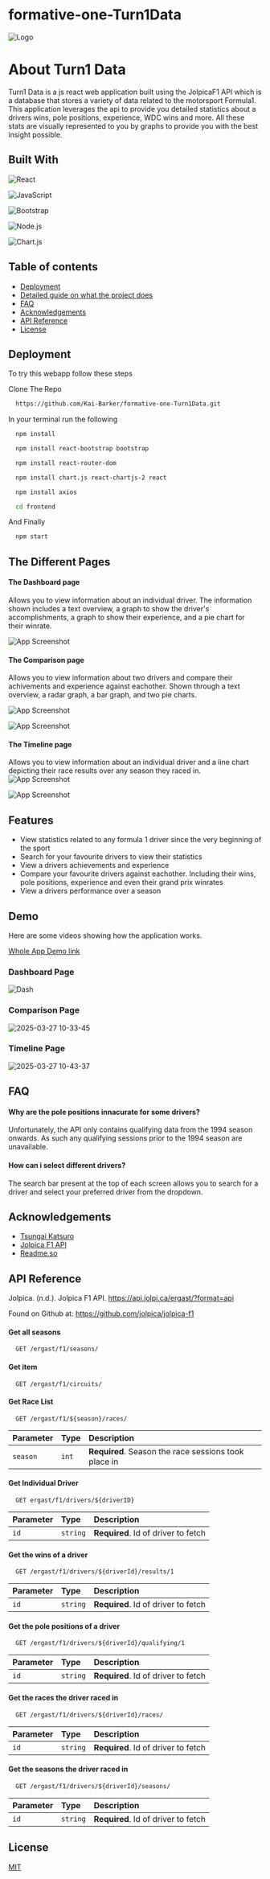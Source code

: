 # formative-one-Turn1Data

![Logo](/frontend/src/images/logo.png)


# About Turn1 Data

Turn1 Data is a js react web application built using the JolpicaF1 API which is a database that stores a variety of data related to the motorsport Formula1. This application leverages the api to provide you detailed statistics about a drivers wins, pole positions, experience, WDC wins and more. All these stats are visually represented to you by graphs to provide you with the best insight possible.

## Built With

![React](https://img.shields.io/badge/-React-61DAFB?style=for-the-badge&logo=react&logoColor=black)

![JavaScript](https://img.shields.io/badge/-JavaScript-F7DF1E?style=for-the-badge&logo=javascript&logoColor=black)

![Bootstrap](https://img.shields.io/badge/-Bootstrap-7952B3?style=for-the-badge&logo=bootstrap&logoColor=white)

![Node.js](https://img.shields.io/badge/-Node.js-339933?style=for-the-badge&logo=node.js&logoColor=white)

![Chart.js](https://img.shields.io/badge/-Chart.js-FF6384?style=for-the-badge&logo=chartdotjs&logoColor=white)

## Table of contents
* [Deployment](#deployment)
* [Detailed guide on what the project does](#the-different-pages)
* [FAQ](#faq)
* [Acknowledgements](#acknowledgements)
* [API Reference](#api-reference)
* [License](#license)


## Deployment

To try this webapp follow these steps

Clone The Repo

```bash
  https://github.com/Kai-Barker/formative-one-Turn1Data.git
```
In your terminal run the following
```bash
  npm install
```
```bash
  npm install react-bootstrap bootstrap
```
```bash
  npm install react-router-dom
```
```bash
  npm install chart.js react-chartjs-2 react
```
```bash
  npm install axios
```
```bash
  cd frontend
```
And Finally

```bash
  npm start
```


## The Different Pages
#### The Dashboard page 
Allows you to view information about an individual driver. The information shown includes a text overview, a graph to show the driver's accomplishments, a graph to show their experience, and a pie chart for their winrate.

![App Screenshot](/frontend/src/images/DashboardImage.png)

#### The Comparison page 
Allows you to view information about two drivers and compare their achivements and experience against eachother. Shown through a text overview, a radar graph, a bar graph, and two pie charts.

![App Screenshot](/frontend/src/images/ComparisonSSTop.png)

![App Screenshot](/frontend/src/images/ComparisonImageBot.png)

#### The Timeline page 
Allows you to view information about an individual driver and a line chart depicting their race results over any season they raced in.
![App Screenshot](/frontend/src/images/TimelineImageTop.png)

![App Screenshot](/frontend/src/images/Timeline%20Bottom.png)


## Features

- View statistics related to any formula 1 driver since the very beginning of the sport
- Search for your favourite drivers to view their statistics
- View a drivers achievements and experience
- Compare your favourite drivers against eachother. Including their wins, pole positions, experience and even their grand prix winrates
- View a drivers performance over a season

## Demo

Here are some videos showing how the application works.

[Whole App Demo link](https://drive.google.com/file/d/12RB3mOLNa-2yqmkvpmaWA6_Tth0_FXqp/view?usp=sharing)

### Dashboard Page



![Dash](https://github.com/user-attachments/assets/0301f7cf-6679-4893-8a69-0c1fe5870ed8)



### Comparison Page

![2025-03-27 10-33-45](https://github.com/user-attachments/assets/a5df0d49-fdaa-4d89-831c-b84428279d76)

### Timeline Page

![2025-03-27 10-43-37](https://github.com/user-attachments/assets/ef56ba37-a76a-4dc0-9720-fa0e8051dae2)


## FAQ

#### Why are the pole positions innacurate for some drivers?

Unfortunately, the API only contains qualifying data from the 1994 season onwards. As such any qualifying sessions prior to the 1994 season are unavailable.

#### How can i select different drivers?

The search bar present at the top of each screen allows you to search for a driver and select your preferred driver from the dropdown.


## Acknowledgements

 - [Tsungai Katsuro](https://github.com/TsungaiKats)
 - [Jolpica F1 API](https://github.com/jolpica/jolpica-f1)
 - [Readme.so](https://readme.so/editor)



## API Reference
Jolpica. (n.d.). Jolpica F1 API. https://api.jolpi.ca/ergast/?format=api

Found on Github at: https://github.com/jolpica/jolpica-f1

#### Get all seasons

```http
  GET /ergast/f1/seasons/
```

#### Get item

```http
  GET /ergast/f1/circuits/
```

#### Get Race List
```http
  GET /ergast/f1/${season}/races/
```

| Parameter | Type     | Description                       |
| :-------- | :------- | :-------------------------------- |
| `season`      | `int` | **Required**. Season the race sessions took place in |

#### Get Individual Driver

```http
  GET ergast/f1/drivers/${driverID}
```

| Parameter | Type     | Description                       |
| :-------- | :------- | :-------------------------------- |
| `id`      | `string` | **Required**. Id of driver to fetch |

#### Get the wins of a driver
```http
  GET /ergast/f1/drivers/${driverId}/results/1
```

| Parameter | Type     | Description                       |
| :-------- | :------- | :-------------------------------- |
| `id`      | `string` | **Required**. Id of driver to fetch |

#### Get the pole positions of a driver

```http
  GET /ergast/f1/drivers/${driverId}/qualifying/1
```

| Parameter | Type     | Description                       |
| :-------- | :------- | :-------------------------------- |
| `id`      | `string` | **Required**. Id of driver to fetch |

#### Get the races the driver raced in

```http
  GET /ergast/f1/drivers/${driverId}/races/
```

| Parameter | Type     | Description                       |
| :-------- | :------- | :-------------------------------- |
| `id`      | `string` | **Required**. Id of driver to fetch |

#### Get the seasons the driver raced in

```http
  GET /ergast/f1/drivers/${driverId}/seasons/
```

| Parameter | Type     | Description                       |
| :-------- | :------- | :-------------------------------- |
| `id`      | `string` | **Required**. Id of driver to fetch |


## License

[MIT](https://choosealicense.com/licenses/mit/)


